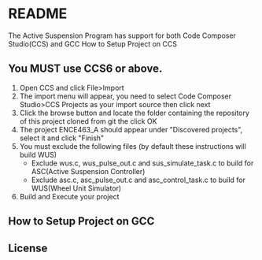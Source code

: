README
=========
The Active Suspension Program has support for both Code Composer Studio(CCS) and GCC
How to Setup Project on CCS

You MUST use CCS6 or above.
----
1. Open CCS and click File>Import
2. The import menu will appear, you need to select Code Composer Studio>CCS Projects as your import source then click next
3. Click the browse button and locate the folder containing the repository of this project cloned from git the click OK
4. The project ENCE463_A should appear under "Discovered projects", select it and click "Finish"
5. You must exclude the following files (by default these instructions will build WUS)
    - Exclude wus.c, wus_pulse_out.c and sus_simulate_task.c to build for ASC(Active Suspension Controller)
    - Exclude asc.c, asc_pulse_out.c and asc_control_task.c to build for WUS(Wheel Unit Simulator)
6. Build and Execute your project

How to Setup Project on GCC
----

License
----


[New project config]:https://www.dropbox.com/s/1y5pj6wavyf8rel/NewProject.png?dl=0
[import config]:https://www.dropbox.com/s/zqc0fircsv25gjk/ImportFolderSettings.png?dl=0
[Include directories]:https://www.dropbox.com/s/3l3sa0gvs8gzi9g/IncludePaths.png?dl=0
[Files to exclude from build]:https://www.dropbox.com/s/h0rfr44wj66e0m8/ExcludeFromBuild.png?dl=0
[StellarisWare files to exclude from build]:https://www.dropbox.com/s/6apmgl2tiws309r/ExcludeFromBuildStellarisWare.png?dl=0
[Include libraies]:https://www.dropbox.com/s/unwtzkau690odsv/Libaries.png?dl=0